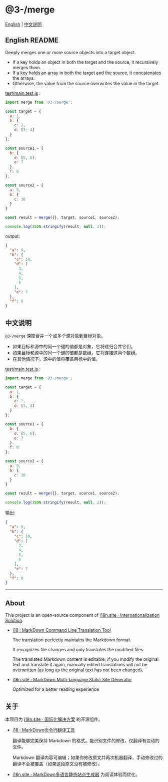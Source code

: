 # @3-/merge

[English](#english-readme) | [中文说明](#中文说明)


## English README

Deeply merges one or more source objects into a target object.

- If a key holds an object in both the target and the source, it recursively merges them.
- If a key holds an array in both the target and the source, it concatenates the arrays.
- Otherwise, the value from the source overwrites the value in the target.

[test/main.test.js](./test/main.test.js) :

```javascript
import merge from '@3-/merge';

const target = {
  a: 1,
  b: {
    c: 2,
    d: [3, 4]
  }
};

const source1 = {
  b: {
    d: [5, 6],
    e: 7
  },
  f: 8
};

const source2 = {
  a: 9,
  b: {
    c: 10
  }
}

const result = merge({}, target, source1, source2);

console.log(JSON.stringify(result, null, 2));
```

output:

```json
{
  "a": 9,
  "b": {
    "c": 10,
    "d": [
      3,
      4,
      5,
      6
    ],
    "e": 7
  },
  "f": 8
}
```

## 中文说明

`@3-/merge` 深度合并一个或多个源对象到目标对象。

- 如果目标和源中的同一个键的值都是对象，它将递归合并它们。
- 如果目标和源中的同一个键的值都是数组，它将连接这两个数组。
- 在其他情况下，源中的值将覆盖目标中的值。

[test/main.test.js](./test/main.test.js) :

```javascript
import merge from '@3-/merge';

const target = {
  a: 1,
  b: {
    c: 2,
    d: [3, 4]
  }
};

const source1 = {
  b: {
    d: [5, 6],
    e: 7
  },
  f: 8
};

const source2 = {
  a: 9,
  b: {
    c: 10
  }
}

const result = merge({}, target, source1, source2);

console.log(JSON.stringify(result, null, 2));
```

输出:

```json
{
  "a": 9,
  "b": {
    "c": 10,
    "d": [
      3,
      4,
      5,
      6
    ],
    "e": 7
  },
  "f": 8
}
```

---

## About

This project is an open-source component of [i18n.site ⋅ Internationalization Solution](https://i18n.site).

* [i18 : MarkDown Command Line Translation Tool](https://i18n.site/i18)

  The translation perfectly maintains the Markdown format.

  It recognizes file changes and only translates the modified files.

  The translated Markdown content is editable; if you modify the original text and translate it again, manually edited translations will not be overwritten (as long as the original text has not been changed).

* [i18n.site : MarkDown Multi-language Static Site Generator](https://i18n.site/i18n.site)

  Optimized for a better reading experience

## 关于

本项目为 [i18n.site ⋅ 国际化解决方案](https://i18n.site) 的开源组件。

* [i18 :  MarkDown命令行翻译工具](https://i18n.site/i18)

  翻译能够完美保持 Markdown 的格式。能识别文件的修改，仅翻译有变动的文件。

  Markdown 翻译内容可编辑；如果你修改原文并再次机器翻译，手动修改过的翻译不会被覆盖（如果这段原文没有被修改）。

* [i18n.site : MarkDown多语言静态站点生成器](https://i18n.site/i18n.site) 为阅读体验而优化。
